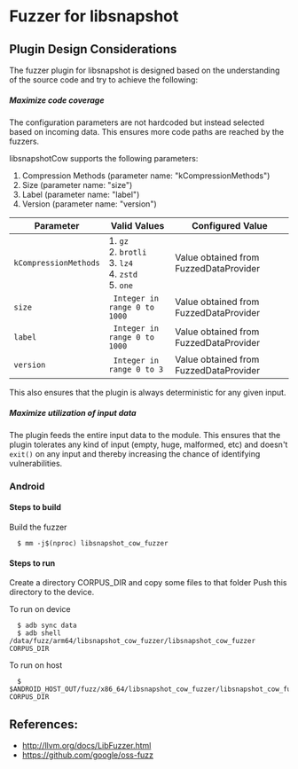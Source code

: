 # Fuzzer for libsnapshot

## Plugin Design Considerations
The fuzzer plugin for libsnapshot is designed based on the understanding of the
source code and try to achieve the following:

##### Maximize code coverage
The configuration parameters are not hardcoded but instead selected based on
incoming data. This ensures more code paths are reached by the fuzzers.

libsnapshotCow supports the following parameters:
1. Compression Methods (parameter name: "kCompressionMethods")
2. Size (parameter name: "size")
3. Label (parameter name: "label")
4. Version (parameter name: "version")

| Parameter| Valid Values |Configured Value|
|-------------|----------|----- |
|`kCompressionMethods`| 1. `gz` <br> 2. `brotli` <br> 3. `lz4` <br> 4. `zstd` <br> 5. `one` <br>|Value obtained from FuzzedDataProvider|
|`size`| ` Integer in range 0 to 1000` |Value obtained from FuzzedDataProvider|
|`label`| ` Integer in range 0 to 1000` |Value obtained from FuzzedDataProvider|
|`version`| ` Integer in range 0 to 3` |Value obtained from FuzzedDataProvider|

This also ensures that the plugin is always deterministic for any given input.

##### Maximize utilization of input data
The plugin feeds the entire input data to the module.
This ensures that the plugin tolerates any kind of input (empty, huge,
malformed, etc) and doesn't `exit()` on any input and thereby increasing the chance of identifying vulnerabilities.

### Android

#### Steps to build
Build the fuzzer
```
  $ mm -j$(nproc) libsnapshot_cow_fuzzer
```
#### Steps to run
Create a directory CORPUS_DIR and copy some files to that folder
Push this directory to the device.

To run on device
```
  $ adb sync data
  $ adb shell /data/fuzz/arm64/libsnapshot_cow_fuzzer/libsnapshot_cow_fuzzer CORPUS_DIR
```
To run on host
```
  $ $ANDROID_HOST_OUT/fuzz/x86_64/libsnapshot_cow_fuzzer/libsnapshot_cow_fuzzer CORPUS_DIR
```

## References:
 * http://llvm.org/docs/LibFuzzer.html
 * https://github.com/google/oss-fuzz
